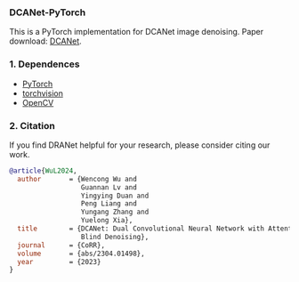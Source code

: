 ### DCANet-PyTorch

This is a PyTorch implementation for DCANet image denoising. Paper download: [DCANet](https://arxiv.org/abs/2304.01498).

### 1. Dependences
* [PyTorch](http://pytorch.org/)
* [torchvision](https://github.com/pytorch/vision)
* [OpenCV](https://pypi.org/project/opencv-python/)

### 2. Citation
If you find DRANet helpful for your research, please consider citing our work.
```BibTex
@article{WuL2024,
  author       = {Wencong Wu and
                  Guannan Lv and
                  Yingying Duan and
                  Peng Liang and
                  Yungang Zhang and
                  Yuelong Xia},
  title        = {DCANet: Dual Convolutional Neural Network with Attention for Image
                  Blind Denoising},
  journal      = {CoRR},
  volume       = {abs/2304.01498},
  year         = {2023}
}
```
